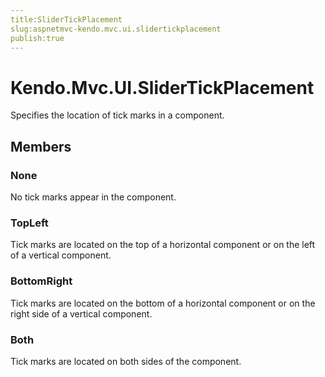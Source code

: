 ```yaml
---
title:SliderTickPlacement
slug:aspnetmvc-kendo.mvc.ui.slidertickplacement
publish:true
---
```


# Kendo.Mvc.UI.SliderTickPlacement

Specifies the location of tick marks in a component.

## Members

### None
No tick marks appear in the component.

### TopLeft
Tick marks are located on the top of a horizontal component or on the
            left of a vertical component.

### BottomRight
Tick marks are located on the bottom of a horizontal component or on the
            right side of a vertical component.

### Both
Tick marks are located on both sides of the component.